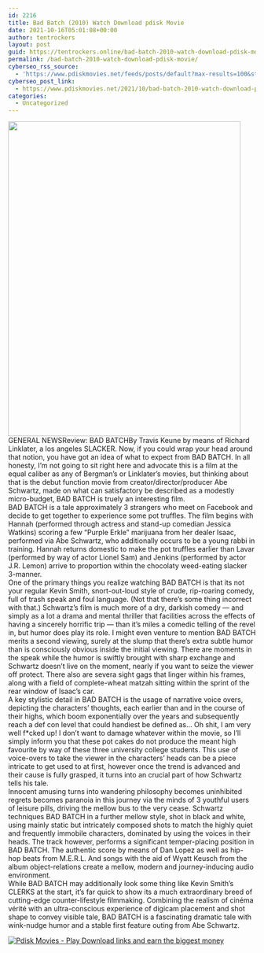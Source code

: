 ```yaml
---
id: 2216
title: Bad Batch (2010) Watch Download pdisk Movie
date: 2021-10-16T05:01:08+00:00
author: tentrockers
layout: post
guid: https://tentrockers.online/bad-batch-2010-watch-download-pdisk-movie/
permalink: /bad-batch-2010-watch-download-pdisk-movie/
cyberseo_rss_source:
  - 'https://www.pdiskmovies.net/feeds/posts/default?max-results=100&start-index=1'
cyberseo_post_link:
  - https://www.pdiskmovies.net/2021/10/bad-batch-2010-watch-download-pdisk.html
categories:
  - Uncategorized
---
```

<div class="separator">
  <a href="https://blogger.googleusercontent.com/img/a/AVvXsEhwsqJuXhWygCiYTVGSdcco50wicX52SIekPSTflOnQ4A0Q_7v_iIO1VSOHz09tN9uPJG_T280Ll7W8tMP1Al21yrVH1pZHzlKP0a7cYsYgGtyK40kdfbb4zsgzH33SC7_LraBXCNiWlToF2rcMfYB3SrGSRgA6mrOXKMMV3I3LxM1IwpTaLUV-iqCW=s261" imageanchor="1"><img loading="lazy" border="0" data-original-height="261" data-original-width="193" height="640" src="https://blogger.googleusercontent.com/img/a/AVvXsEhwsqJuXhWygCiYTVGSdcco50wicX52SIekPSTflOnQ4A0Q_7v_iIO1VSOHz09tN9uPJG_T280Ll7W8tMP1Al21yrVH1pZHzlKP0a7cYsYgGtyK40kdfbb4zsgzH33SC7_LraBXCNiWlToF2rcMfYB3SrGSRgA6mrOXKMMV3I3LxM1IwpTaLUV-iqCW=w473-h640" width="473" /></a>
</div>



<div>
  <div>
    <span>GENERAL NEWSReview: BAD BATCHBy Travis Keune by means of Richard Linklater, a los angeles SLACKER. Now, if you could wrap your head around that notion, you have got an idea of what to expect from BAD BATCH. In all honesty, I’m not going to sit right here and advocate this is a film at the equal caliber as any of Bergman’s or Linklater’s movies, but thinking about that is the debut function movie from creator/director/producer Abe Schwartz, made on what can satisfactory be described as a modestly micro-budget, BAD BATCH is truely an interesting film.</span>
  </div>
  
  <div>
    <span>BAD BATCH is a tale approximately 3 strangers who meet on Facebook and decide to get together to experience some pot truffles. The film begins with Hannah (performed through actress and stand-up comedian Jessica Watkins) scoring a few “Purple Erkle” marijuana from her dealer Isaac, performed via Abe Schwartz, who additionally occurs to be a young rabbi in training. Hannah returns domestic to make the pot truffles earlier than Lavar (performed by way of actor Lionel Sam) and Jenkins (performed by actor J.R. Lemon) arrive to proportion within the chocolaty weed-eating slacker 3-manner.</span>
  </div>
  
  <div>
    <span>One of the primary things you realize watching BAD BATCH is that its not your regular Kevin Smith, snort-out-loud style of crude, rip-roaring comedy, full of trash speak and foul language. (Not that there’s some thing incorrect with that.) Schwartz’s film is much more of a dry, darkish comedy — and simply as a lot a drama and mental thriller that facilities across the effects of having a sincerely horrific trip — than it&#8217;s miles a comedic telling of the revel in, but humor does play its role. I might even venture to mention BAD BATCH merits a second viewing, surely at the slump that there’s extra subtle humor than is consciously obvious inside the initial viewing. There are moments in the speak while the humor is swiftly brought with sharp exchange and Schwartz doesn’t live on the moment, nearly if you want to seize the viewer off protect. There also are severa sight gags that linger within his frames, along with a field of complete-wheat matzah sitting within the sprint of the rear window of Isaac’s car.</span>
  </div>
  
  <div>
    <span>A key stylistic detail in BAD BATCH is the usage of narrative voice overs, depicting the characters’ thoughts, each earlier than and in the course of their highs, which boom exponentially over the years and subsequently reach a def con level that could handiest be defined as… Oh shit, I am very well f*cked up! I don’t want to damage whatever within the movie, so I’ll simply inform you that these pot cakes do not produce the meant high favourite by way of these three university college students. This use of voice-overs to take the viewer in the characters’ heads can be a piece intricate to get used to at first, however once the trend is advanced and their cause is fully grasped, it turns into an crucial part of how Schwartz tells his tale.</span>
  </div>
  
  <div>
    <span>Innocent amusing turns into wandering philosophy becomes uninhibited regrets becomes paranoia in this journey via the minds of 3 youthful users of leisure pills, driving the mellow bus to the very cease. Schwartz techniques BAD BATCH in a further mellow style, shot in black and white, using mainly static but intricately composed shots to match the highly quiet and frequently immobile characters, dominated by using the voices in their heads. The track however, performs a significant temper-placing position in BAD BATCH. The authentic score by means of Dan Lopez as well as hip-hop beats from M.E.R.L. And songs with the aid of Wyatt Keusch from the album object-relations create a mellow, modern and journey-inducing audio environment.</span>
  </div>
  
  <div>
    <span>While BAD BATCH may additionally look some thing like Kevin Smith’s CLERKS at the start, it&#8217;s far quick to show its a much extraordinary breed of cutting-edge counter-lifestyle filmmaking. Combining the realism of cinéma vérité with an ultra-conscious experience of digicam placement and shot shape to convey visible tale, BAD BATCH is a fascinating dramatic tale with wink-nudge humor and a stable first feature outing from Abe Schwartz.</span>
  </div>
</div>

[![](https://1.bp.blogspot.com/-a93bp85aB6g/YUXjACCiX3I/AAAAAAAAbQE/GHmPI7h0af0tqn6tYzd0cdrDv9Hu9LUSACLcBGAsYHQ/s16000/Play_it_New-removebg-preview.png "Pdisk Movies - Play Download links and earn the biggest money")](https://kofilink.com/1/bnYybWtsMDA1Z29i?dn=1)